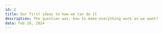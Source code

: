 ```yaml
---
id: 2
title: Our first ideas to how we can do it
description: The question was, how to make everything work as we want?
data: Feb 26, 2024
---
```

